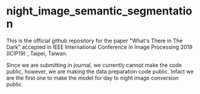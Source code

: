 # night_image_semantic_segmentation
This is the official github repository for the paper "What's There in The Dark" accepted in IEEE International Conference in Image Processing 2019 (ICIP19) , Taipei, Taiwan.

Since we are submitting in journal, we currently cannot make the code public, however, we are making the data preparation code public. Infact we are the first one to make the model for day to night image conversion public. 
